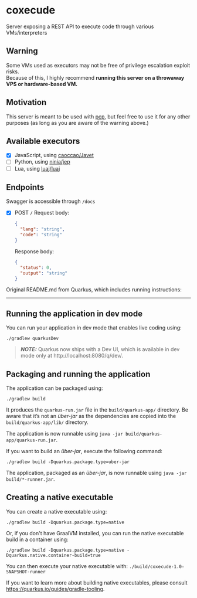 # coxecude

Server exposing a REST API to execute code through various VMs/interpreters

## Warning

Some VMs used as executors may not be free of privilege escalation exploit risks.  
Because of this, I highly recommend **running this server on a throwaway VPS
or hardware-based VM.**  

## Motivation

This server is meant to be used with [pcp](https://github.com/PixelSam123/pcp),
but feel free to use it for any other purposes (as long as you are aware of
the warning above.)

## Available executors

- [X] JavaScript, using [caoccao/Javet](https://github.com/caoccao/Javet)
- [ ] Python, using [ninia/jep](https://github.com/ninia/jep)
- [ ] Lua, using [luaj/luaj](https://github.com/luaj/luaj)

## Endpoints

Swagger is accessible through `/docs`

- [X] POST `/`
  Request body:
  ```json
  {
    "lang": "string",
    "code": "string"
  }
  ```
  Response body:
  ```json
  {
    "status": 0,
    "output": "string"
  }
  ```

Original README.md from Quarkus, which includes running instructions:

---

## Running the application in dev mode

You can run your application in dev mode that enables live coding using:

```shell script
./gradlew quarkusDev
```

> **_NOTE:_**  Quarkus now ships with a Dev UI, which is available in dev mode only
> at http://localhost:8080/q/dev/.

## Packaging and running the application

The application can be packaged using:

```shell script
./gradlew build
```

It produces the `quarkus-run.jar` file in the `build/quarkus-app/` directory.
Be aware that it’s not an _über-jar_ as the dependencies are copied into
the `build/quarkus-app/lib/` directory.

The application is now runnable using
`java -jar build/quarkus-app/quarkus-run.jar`.

If you want to build an _über-jar_, execute the following command:

```shell script
./gradlew build -Dquarkus.package.type=uber-jar
```

The application, packaged as an _über-jar_, is now runnable using
`java -jar build/*-runner.jar`.

## Creating a native executable

You can create a native executable using:

```shell script
./gradlew build -Dquarkus.package.type=native
```

Or, if you don't have GraalVM installed, you can run the native executable build
in a container using:

```shell script
./gradlew build -Dquarkus.package.type=native -Dquarkus.native.container-build=true
```

You can then execute your native executable with:
`./build/coxecude-1.0-SNAPSHOT-runner`

If you want to learn more about building native executables, please
consult https://quarkus.io/guides/gradle-tooling.
